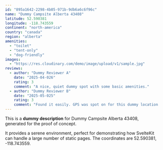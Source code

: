 ```yaml
---
id: "895a1642-2298-4b05-971b-9db6a6c6f96c"
name: "Dummy Campsite Alberta 43408"
latitude: 52.590381
longitude: -118.743559
continent: "north-america"
country: "canada"
region: "alberta"
amenities:
  - "toilet"
  - "tent-only"
  - "dog-friendly"
images:
  - "https://res.cloudinary.com/demo/image/upload/v1/sample.jpg"
reviews:
  - author: "Dummy Reviewer A"
    date: "2025-04-026"
    rating: 3
    comment: "A nice, quiet dummy spot with some basic amenities."
  - author: "Dummy Reviewer B"
    date: "2025-05-025"
    rating: 3
    comment: "Found it easily. GPS was spot on for this dummy location."
---
```


This is a **dummy description** for Dummy Campsite Alberta 43408, generated for the proof of concept.

It provides a serene environment, perfect for demonstrating how SvelteKit can handle a large number of static pages. The coordinates are 52.590381, -118.743559.

